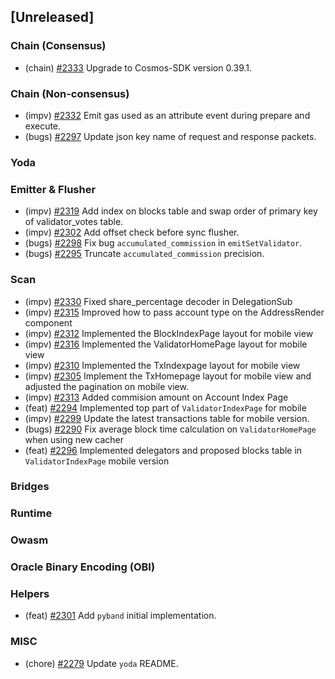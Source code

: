 <!--
(feat): New feature
(impv): Improvement / Enhancement
(docs): Documentation
(bugs): Bug fixes
(chore): Chore/cleanup work
-->

## [Unreleased]

### Chain (Consensus)

- (chain) [\#2333](https://github.com/bandprotocol/bandchain/pull/2333) Upgrade to Cosmos-SDK version 0.39.1.

### Chain (Non-consensus)

- (impv) [\#2332](https://github.com/bandprotocol/bandchain/pull/2232) Emit gas used as an attribute event during prepare and execute.
- (bugs) [\#2297](https://github.com/bandprotocol/bandchain/pull/2297) Update json key name of request and response packets.

### Yoda

### Emitter & Flusher

- (impv) [\#2319](https://github.com/bandprotocol/bandchain/pull/2319) Add index on blocks table and swap order of primary key of validator_votes table.
- (impv) [\#2302](https://github.com/bandprotocol/bandchain/pull/2302) Add offset check before sync flusher.
- (bugs) [\#2298](https://github.com/bandprotocol/bandchain/pull/2298) Fix bug `accumulated_commission` in `emitSetValidator`.
- (bugs) [\#2295](https://github.com/bandprotocol/bandchain/pull/2295) Truncate `accumulated_commission` precision.

### Scan

- (impv) [\#2330](https://github.com/bandprotocol/bandchain/pull/2330) Fixed share_percentage decoder in DelegationSub
- (impv) [\#2315](https://github.com/bandprotocol/bandchain/pull/2315) Improved how to pass account type on the AddressRender component
- (impv) [\#2312](https://github.com/bandprotocol/bandchain/pull/2312) Implemented the BlockIndexPage layout for mobile view
- (impv) [\#2316](https://github.com/bandprotocol/bandchain/pull/2316) Implemented the ValidatorHomePage layout for mobile view
- (impv) [\#2310](https://github.com/bandprotocol/bandchain/pull/2310) Implemented the TxIndexpage layout for mobile view
- (impv) [\#2305](https://github.com/bandprotocol/bandchain/pull/2305) Implement the TxHomepage layout for mobile view and adjusted the pagination on mobile view.
- (impv) [\#2313](https://github.com/bandprotocol/bandchain/pull/2313) Added commision amount on Account Index Page
- (feat) [\#2294](https://github.com/bandprotocol/bandchain/pull/2294) Implemented top part of `ValidatorIndexPage` for mobile
- (impv) [\#2299](https://github.com/bandprotocol/bandchain/pull/2299) Update the latest transactions table for mobile version.
- (bugs) [\#2290](https://github.com/bandprotocol/bandchain/pull/2290) Fix average block time calculation on `ValidatorHomePage` when using new cacher
- (feat) [\#2296](https://github.com/bandprotocol/bandchain/pull/2296) Implemented delegators and proposed blocks table in `ValidatorIndexPage` mobile version

### Bridges

### Runtime

### Owasm

### Oracle Binary Encoding (OBI)

### Helpers

- (feat) [\#2301](https://github.com/bandprotocol/bandchain/pull/2301) Add `pyband` initial implementation.

### MISC

- (chore) [\#2279](https://github.com/bandprotocol/bandchain/pull/2279) Update `yoda` README.
